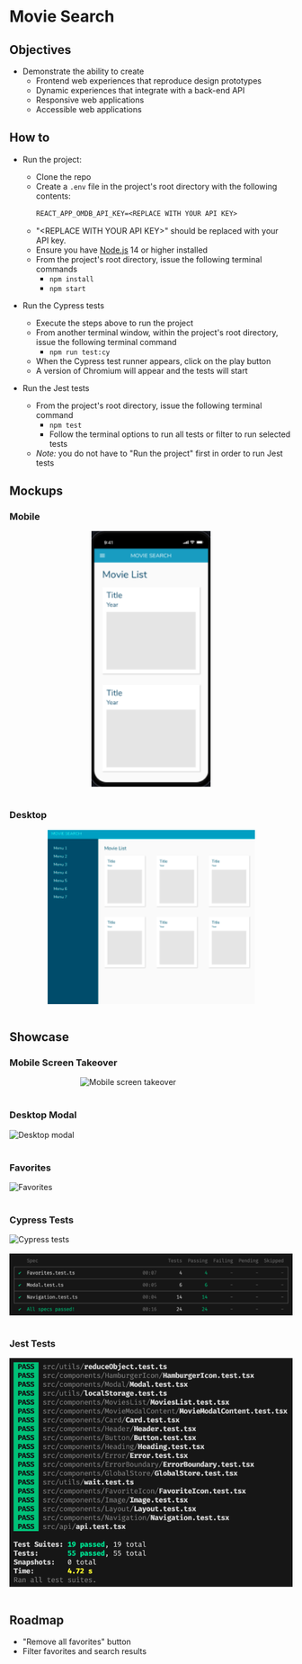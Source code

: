 # Movie Search

## Objectives

- Demonstrate the ability to create
  - Frontend web experiences that reproduce design prototypes
  - Dynamic experiences that integrate with a back-end API
  - Responsive web applications
  - Accessible web applications

## How to

- Run the project:

  - Clone the repo
  - Create a `.env` file in the project's root directory with the following contents:
    ```txt
    REACT_APP_OMDB_API_KEY=<REPLACE WITH YOUR API KEY>
    ```
  - "&lt;REPLACE WITH YOUR API KEY&gt;" should be replaced with your API key.
  - Ensure you have [Node.js](https://nodejs.org/en/) 14 or higher installed
  - From the project's root directory, issue the following terminal commands
    - `npm install`
    - `npm start`

- Run the Cypress tests

  - Execute the steps above to run the project
  - From another terminal window, within the project's root directory, issue the following terminal command
    - `npm run test:cy`
  - When the Cypress test runner appears, click on the play button
  - A version of Chromium will appear and the tests will start

- Run the Jest tests

  - From the project's root directory, issue the following terminal command
    - `npm test`
    - Follow the terminal options to run all tests or filter to run selected tests
  - _Note:_ you do not have to "Run the project" first in order to run Jest tests

## Mockups

### Mobile

<img src='./readme/mobile-mockup.png' alt='Mobile mockup' style='margin: auto; display: block;'>

<br/>

### Desktop

<img src='./readme/desktop-mockup.png' alt='Mobile mockup' style='margin: auto; display: block;'>

<br/>

## Showcase

### Mobile Screen Takeover

<img src='./readme/screen-takeover.gif' alt='Mobile screen takeover' style='margin: auto; display: block; width: 50%; height: auto;'>

<br/>

### Desktop Modal

<img src='./readme/desktop-modal.gif' alt='Desktop modal' style='margin: auto; display: block;'>

<br/>

### Favorites

<img src='./readme/favorites.gif' alt='Favorites' style='margin: auto; display: block;'>

<br/>

### Cypress Tests

<img src='./readme/cypress-tests.gif' alt='Cypress tests' style='margin: auto; display: block;'>

<br/>

<img src='./readme/cypress-tests-headless.png' alt='Cypress tests' style='margin: auto; display: block;'>

<br/>

### Jest Tests

<img src='./readme/jest-tests.png' alt='Jest tests' style='margin: auto; display: block;'>

<br/>

## Roadmap

- "Remove all favorites" button
- Filter favorites and search results
